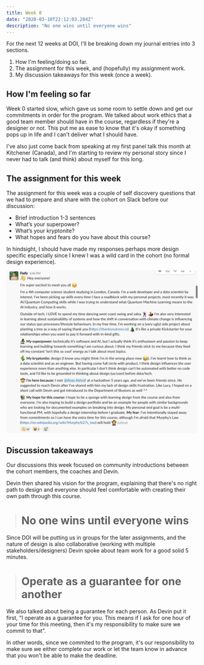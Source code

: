 ```yaml
---
title: Week 0 
date: "2020-03-10T22:12:03.284Z"
description: "No one wins until everyone wins"
---
```


For the next 12 weeks at DOI, I'll be breaking down my journal entries into 3 sections. 
1. How I'm feeling/doing so far. 
2. The assignment for this week, and (hopefully) my assignment work.
3. My discussion takeaways for this week (once a week).

## How I'm feeling so far
Week 0 started slow, which gave us some room to settle down and get our commitments in order for the program. We talked about work ethics that a good team member should have in the course, regardless if they're a designer or not. This put me as ease to know that it's okay if something pops up in life and I can't deliver what I should have.

I've also just come back from speaking at my first panel talk this month at Kitchener (Canada), and I'm starting to review my personal story since I never had to talk (and think) about myself for this long.

## The assignment for this week
The assignment for this week was a couple of self discovery questions that we had to prepare and share with the cohort on Slack before our discussion: 
- Brief introduction 1-3 sentences
- What’s your superpower?
- What’s your kryptonite?
- What hopes and fears do you have about this course?

In hindsight, I should have made my responses perhaps more design specific especially since I knew I was a wild card in the cohort (no formal design experience).

![My slack response](./slack_screenshot.png)

## Discussion takeaways
Our discussions this week focused on community introductions between the cohort members, the coaches and Devin. 

Devin then shared his vision for the program, explaining that there's no right path to design and everyone should feel comfortable with creating their own path through this course. 

> # No one wins until everyone wins

Since DOI will be putting us in groups for the later assignments, and the nature of design is also collaborative (working with multiple stakeholders/designers) Devin spoke about team work for a good solid 5 minutes. 

> # Operate as a guarantee for one another 

We also talked about being a guarantee for each person. As Devin put it first, "I operate as a guarantee for you. This means if I ask for one hour of your time for this meeting, then it's my responsibility to make sure we commit to that". 

In other words, since we commited to the program, it's our responsibility to make sure we either complete our work or let the team know in advance that you won't be able to make the deadline.
<!-- Ask what the purpose of mentioning Victor Papanek book? -->